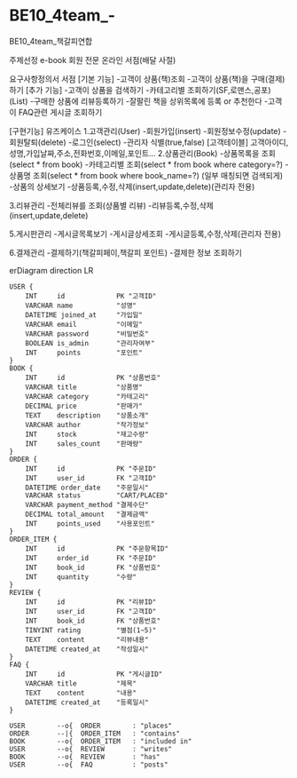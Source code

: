 # BE10_4team_-
BE10_4team_책갈피연합

주제선정
e-book 회원 전문 온라인 서점(배달 사절)

요구사항정의서
서점
[기본 기능]
    -고객이 상품(책)조회
    -고객이 상품(책)을 구매(결제)하기
[추가 기능]
    -고객이 상품을 검색하기
    -카테고리별 조회하기(SF,로맨스,공포)(List)
    -구매한 상품에 리뷰등록하기
    -잘팔린 책을 상위목록에 등록 or 추천한다
    -고객이 FAQ관련 게시글 조회하기

[구현기능]
유즈케이스
1.고객관리(User)
    -회원가입(insert)
    -회원정보수정(update)
    -회원탈퇴(delete)
    -로그인(select)
    -관리자 식별(true,false)
    [고객테이블]
    고객아이디,성명,가입날짜,주소,전화번호,이메일,포인트...
2.상품관리(Book)
    -상품목록을 조회(select * from book)
    -카테고리별 조회(select * from book where category=?)
    -상품명 조회(select * from book where book_name=?)
    (일부 매칭되면 검색되게)
        -상품의 상세보기
    -상품등록,수정,삭제(insert,update,delete)(관리자 전용)

3.리뷰관리
    -전체리뷰를 조회(상품별 리뷰)
    -리뷰등록,수정,삭제(insert,update,delete)

5.게시판관리
    -게시글목록보기
    -게시글상세조회
    -게시글등록,수정,삭제(관리자 전용)

6.결제관리
    -결제하기(책갈피페이,책갈피 포인트)
        -결제한 정보 조회하기

erDiagram
    direction LR

    USER {
        INT     id             PK "고객ID"
        VARCHAR name           "성명"
        DATETIME joined_at     "가입일"
        VARCHAR email          "이메일"
        VARCHAR password       "비밀번호"
        BOOLEAN is_admin       "관리자여부"
        INT     points         "포인트"
    }
    BOOK {
        INT     id             PK "상품번호"
        VARCHAR title          "상품명"
        VARCHAR category       "카테고리"
        DECIMAL price          "판매가"
        TEXT    description    "상품소개"
        VARCHAR author         "작가정보"
        INT     stock          "재고수량"
        INT     sales_count    "판매량"
    }
    ORDER {
        INT     id             PK "주문ID"
        INT     user_id        FK "고객ID"
        DATETIME order_date    "주문일시"
        VARCHAR status         "CART/PLACED"
        VARCHAR payment_method "결제수단"
        DECIMAL total_amount   "결제금액"
        INT     points_used    "사용포인트"
    }
    ORDER_ITEM {
        INT     id             PK "주문항목ID"
        INT     order_id       FK "주문ID"
        INT     book_id        FK "상품번호"
        INT     quantity       "수량"
    }
    REVIEW {
        INT     id             PK "리뷰ID"
        INT     user_id        FK "고객ID"
        INT     book_id        FK "상품번호"
        TINYINT rating         "별점(1~5)"
        TEXT    content        "리뷰내용"
        DATETIME created_at    "작성일시"
    }
    FAQ {
        INT     id             PK "게시글ID"
        VARCHAR title          "제목"
        TEXT    content        "내용"
        DATETIME created_at    "등록일시"
    }

    USER        --o{  ORDER        : "places"
    ORDER       --|{  ORDER_ITEM   : "contains"
    BOOK        --o{  ORDER_ITEM   : "included in"
    USER        --o{  REVIEW       : "writes"
    BOOK        --o{  REVIEW       : "has"
    USER        --o{  FAQ          : "posts"
